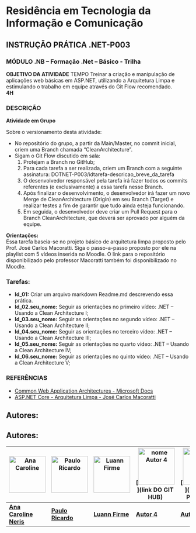 # Residência em Tecnologia da Informação e Comunicação
## INSTRUÇÃO PRÁTICA .NET-P003
### MÓDULO .NB – Formação .Net – Básico - Trilha

**OBJETIVO DA ATIVIDADE** TEMPO
Treinar a criação e manipulação de aplicações web básicas em ASP.NET, utilizando a Arquitetura Limpa e estimulando o trabalho em equipe através do Git Flow recomendado.  
**4H**

### DESCRIÇÃO
**Atividade em Grupo**

Sobre o versionamento desta atividade:

- No repositório do grupo, a partir da Main/Master, no commit inicial, criem uma Branch chamada “CleanArchitecture”.
- Sigam o Git Flow discutido em sala:
    1. Protejam a Branch no GitHub;
    2. Para cada tarefa a ser realizada, criem um Branch com a seguinte assinatura: DOTNET-P003/idtarefa-descricao_breve_da_tarefa
    3. O desenvolvedor responsável pela tarefa irá fazer todos os commits referentes (e exclusivamente) a essa tarefa nesse Branch.
    4. Após finalizar o desenvolvimento, o desenvolvedor irá fazer um novo Merge de CleanArchitecture (Origin) em seu Branch (Target) e realizar testes a fim de garantir que tudo ainda esteja funcionando.
    5. Em seguida, o desenvolvedor deve criar um Pull Request para o Branch CleanArchitecture, que deverá ser aprovado por alguém da equipe.

**Orientações:**  
Essa tarefa baseia-se no projeto básico de arquitetura limpa proposto pelo Prof. José Carlos Macoratti. Siga o passo-a-passo proposto por ele na playlist com 5 vídeos inserida no Moodle. O link para o repositório disponibilizado pelo professor Macoratti também foi disponibilizado no Moodle.

### Tarefas:
- **Id_01:** Criar um arquivo markdown Readme.md descrevendo essa prática.
- **Id_02.seu_nome:** Seguir as orientações no primeiro vídeo: .NET – Usando a Clean Architecture I;
- **Id_03.seu_nome:** Seguir as orientações no segundo vídeo: .NET – Usando a Clean Architecture II;
- **Id_04.seu_nome:** Seguir as orientações no terceiro vídeo: .NET – Usando a Clean Architecture III;
- **Id_05.seu_nome:** Seguir as orientações no quarto vídeo: .NET – Usando a Clean Architecture IV;
- **Id_06.seu_nome:** Seguir as orientações no quinto vídeo: .NET – Usando a Clean Architecture V;

### REFERÊNCIAS
- [Common Web Application Architectures - Microsoft Docs](https://learn.microsoft.com/pt-br/dotnet/architecture/modern-web-appsazure/common-web-application-architectures)
- [ASP.NET Core - Arquitetura Limpa - José Carlos Macoratti](https://www.macoratti.net/20/10/aspnc_arqclean1.htm)

## Autores:

## Autores:

| [<img src="https://avatars.githubusercontent.com/u/85597024?v=4" alt="Ana Caroline" width="100"/>](https://github.com/CarolineNeris) | [<img src="https://avatars.githubusercontent.com/u/83993439?v=4" alt="Paulo Ricardo" width="100"/>](https://github.com/Ricardo-1991) | [<img src="https://avatars.githubusercontent.com/u/88903057?v=4" alt="Luann Firme" width="100"/>](https://github.com/luannfirme) | [<img src="BOTE AQUI A URL DA FOTO AUTOR 4" alt="nome Autor 4" width="100"/>](link DO GIT HUB) | [<img src="LINK DA FOT 5" alt=" NOME Autor 5" width="100"/>]( LINK DO PERFIL 5) |
| --- | --- | --- | --- | --- |
| **[Ana Caroline Neris ](https://github.com/CarolineNeris)** | **[Paulo Ricardo](https://github.com/Ricardo-1991)** | **[Luann Firme](https://github.com/luannfirme)** | **[Autor 4](https://github.com/CarolineNeris)** | **[Autor 5](https://github.com/CarolineNeris)** |

